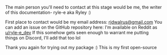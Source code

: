 The main person you'll need to contact at this stage would be me, the writer of this documentation- ryle-e aka Ryley :)

First place to contact would be my email address: rjdwalrus@gmail.com
You can add an issue on the GitHub repository here:
I'm available on Reddit as [u/ryle-e_dev](https://www.reddit.com/u/ryle-e_dev)
If this somehow gets seen enough to warrant me putting things on Discord, I'll add that too lol

Thank you again for trying out my package :) This is my first open-source 